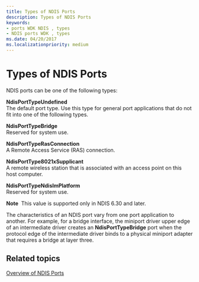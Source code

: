 ```yaml
---
title: Types of NDIS Ports
description: Types of NDIS Ports
keywords:
- ports WDK NDIS , types
- NDIS ports WDK , types
ms.date: 04/20/2017
ms.localizationpriority: medium
---
```


# Types of NDIS Ports





NDIS ports can be one of the following types:

<a href="" id="ndisporttypeundefined"></a>**NdisPortTypeUndefined**  
The default port type. Use this type for general port applications that do not fit into one of the following types.

<a href="" id="ndisporttypebridge"></a>**NdisPortTypeBridge**  
Reserved for system use.

<a href="" id="ndisporttyperasconnection"></a>**NdisPortTypeRasConnection**  
A Remote Access Service (RAS) connection.

<a href="" id="ndisporttype8021xsupplicant"></a>**NdisPortType8021xSupplicant**  
A remote wireless station that is associated with an access point on this host computer.

<a href="" id="ndisporttypendisimplatform"></a>**NdisPortTypeNdisImPlatform**  
Reserved for system use.

**Note**  This value is supported only in NDIS 6.30 and later.

 

The characteristics of an NDIS port vary from one port application to another. For example, for a bridge interface, the miniport driver upper edge of an intermediate driver creates an **NdisPortTypeBridge** port when the protocol edge of the intermediate driver binds to a physical miniport adapter that requires a bridge at layer three.

## Related topics


[Overview of NDIS Ports](overview-of-ndis-ports.md)

 

 






